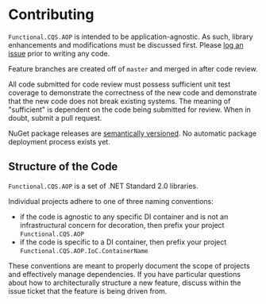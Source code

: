 # Contributing

`Functional.CQS.AOP` is intended to be application-agnostic.  As such, library enhancements and modifications must be discussed first.  Please [log an issue](https://github.com/RyanMarcotte/Functional.CQS/issues) prior to writing any code.

Feature branches are created off of `master` and merged in after code review.

All code submitted for code review must possess sufficient unit test coverage to demonstrate the correctness of the new code and demonstrate that the new code does not break existing systems.  The meaning of "sufficient" is dependent on the code being submitted for review.  When in doubt, submit a pull request.

NuGet package releases are [semantically versioned](https://semver.org/).  No automatic package deployment process exists yet.

## Structure of the Code

`Functional.CQS.AOP` is a set of .NET Standard 2.0 libraries.

Individual projects adhere to one of three naming conventions:
- if the code is agnostic to any specific DI container and is not an infrastructural concern for decoration, then prefix your project `Functional.CQS.AOP`
- if the code is specific to a DI container, then prefix your project `Functional.CQS.AOP.IoC.ContainerName`

These conventions are meant to properly document the scope of projects and effectively manage dependencies.  If you have particular questions about how to architecturally structure a new feature, discuss within the issue ticket that the feature is being driven from.
